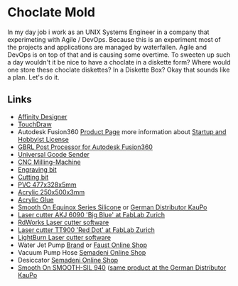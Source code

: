 # Choclate Mold
In my day job i work as an UNIX Systems Engineer in a company that experimeting with Agile / DevOps. Because this is an experiment most of the projects and applications are managed by waterfallen. Agile and DevOps is on top of that and is causing some overtime. To sweeten up such a day wouldn't it be nice to have a choclate in a diskette form? Where would one store these choclate diskettes? In a Diskette Box?
Okay that sounds like a plan. Let's do it.

## Links
* [Affinity Designer](https://affinity.serif.com/en-gb/designer/)
* [TouchDraw](https://www.elevenworks.com/)
* Autodesk Fusion360 [Product Page](http://autodesk.com/products/fusion-360/overview) more information about [Startup and Hobbyist License](https://www.autodesk.com/campaigns/fusion-360-for-hobbyists)
* [GBRL Post Processor for Autodesk Fusion360](https://github.com/Strooom/GRBL-Post-Processor)
* [Universal Gcode Sender](http://winder.github.io/ugs_website/)
* [CNC Milling-Machine](http://aliexpress.com/item/CNC-2418-GRBL-control-Diy-CNC-machine-working-area-24x18x4-5cm-3-Axis-Pcb-Pvc-Milling/32704119622.html)
* [Engraving bit](http://aliexpress.com/item/New-10pcs-New-Mini-PCB-wood-drill-Bits-Tungsten-Steel-Carbide-PCB-CNC-drill-Bit-Milling/32702792947.html)
* [Cutting bit](http://shop.wiesermodell.ch/pi/Werkstatt/CNC-Maschinen/20mm-flachfraeser-mit-3175-mm-schaft-2-schneiden.html)
* [PVC 477x328x5mm](http://shop.wiesermodell.ch/pi/Werkstoffe/Kunststoffe/Kunststoff-Platten/PVC/aeronaut-pvc-schaumplatte-50mm-leicht.html)
* [Acrylic 250x500x3mm](https://www.bauundhobby.ch/bauen-renovieren/glas-kunstglas/kunstglas/tecolux-acrylglas-3-mm-25x50-cm-transparent/p/3227666)
* [Acrylic Glue](https://www.bauundhobby.ch/bauen-renovieren/kleben-dichten/klebstoffe-reparatur-fluessigkeiten/forbo-acrylglas-kleber-transparent-42g/p/3432619)
* [Smooth On Equinox Series Silicone](https://www.smooth-on.com/product-line/equinox/) or [German Distributor KauPo](https://www.kaupo.de/produkte/silikonkautschuk-additionsvernetzend/equinox-solaris-serie/)
* [Laser cutter AKJ 6090 'Big Blue' at FabLab Zurich](https://wiki.zurich.fablab.ch/AKJ_6090)
* [RdWorks Laser cutter software](https://rdworkslab.com/)
* [Laser cutter TT900 'Red Dot' at FabLab Zurich](https://wiki.zurich.fablab.ch/TT900)
* [LightBurn Laser cutter software](https://lightburnsoftware.com/)
* Water Jet Pump [Brand](https://shop.brand.de/de/wasserstrahlpumpen-pp-p705.html) or [Faust Online Shop](http://shop.faust.ch/shop/Vakuumtechnik_Trocknung_Trockenlagerung/Wasserstrahlpumpen/Wasserstrahlpumpen/Wasserstrahlpumpe_PP$B$einfo772_lang_DE.htm)
* Vacuum Pump Hose [Semadeni Online Shop](https://eshop.semadeni.com/vakuum-schlauch-naturgummi-8x18mm.html)
* Desiccator [Semadeni Online Shop](https://eshop.semadeni.com/exsikkator-o-250-mm.html)
* [Smooth On SMOOTH-SIL 940](https://www.smooth-on.com/products/smooth-sil-940/) ([same product at the German Distributor KauPo](https://www.kaupo.de/produkte/silikonkautschuk-additionsvernetzend/smooth-sil-940/)

